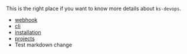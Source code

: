 This is the right place if you want to know more details about `ks-devops`.

* [webhook](webhook.md)
* [cli](cli.md)
* [installation](installation.md)
* [projects](projects.md)
* Test markdown change
